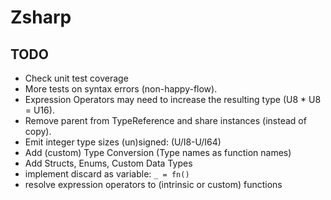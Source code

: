 ﻿# Zsharp

## TODO

- Check unit test coverage
- More tests on syntax errors (non-happy-flow).
- Expression Operators may need to increase the resulting type (U8 * U8 = U16).
- Remove parent from TypeReference and share instances (instead of copy).
- Emit integer type sizes (un)signed: (U/I8-U/I64)
- Add (custom) Type Conversion (Type names as function names)
- Add Structs, Enums, Custom Data Types
- implement discard as variable: `_ = fn()`
- resolve expression operators to (intrinsic or custom) functions

